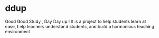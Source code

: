 # ddup
Good Good Study , Day Day up ! It is a project to help students learn at ease, help teachers understand students, and build a harmonious teaching environment
